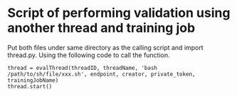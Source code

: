 # Script of performing validation using another thread and training job

Put both files under same directory as the calling script and import thread.py. 
Using the following code to call the function.
```
thread = evalThread(threadID, threadName, 'bash /path/to/sh/file/xxx.sh', endpoint, creator, private_token, trainingJobName)
thread.start()
```

